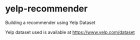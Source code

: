 # yelp-recommender
Building a recommender using Yelp Dataset

Yelp dataset used is available at https://www.yelp.com/dataset
